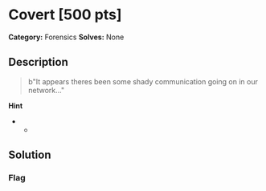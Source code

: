 # Covert [500 pts]

**Category:** Forensics
**Solves:** None

## Description
>b"It appears theres been some shady communication going on in our network..."

**Hint**
* -

## Solution

### Flag

